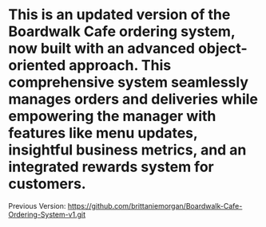 # This is an updated version of the Boardwalk Cafe ordering system, now built with an advanced object-oriented approach. This comprehensive system seamlessly manages orders and deliveries while empowering the manager with features like menu updates, insightful business metrics, and an integrated rewards system for customers. 
Previous Version: https://github.com/brittaniemorgan/Boardwalk-Cafe-Ordering-System-v1.git

